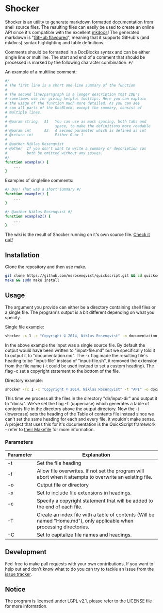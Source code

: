 Shocker
=======

Shocker is an utility to generate markdown formatted documentation from shell source files. The resulting files can easily be used to create an online API since it's compatible with the excellent [mkdocs](http://www.mkdocs.org/)! The generated markdown is "[GitHub flavoured](https://help.github.com/articles/github-flavored-markdown)", meaning that it supports GitHub's (and mkdocs) syntax highlighting and table definitions.

Comments should be formatted in a DocBlocks syntax and can be either single line or multiline. The start and end of a comment that should be processed is marked by the following character combination: `#/`

An example of a multiline comment:
```bash
#/
# The first line is a short one line summary of the function
#
# The second line/paragraph is a longer description that IDE's
# sometimes use for giving helpful tooltips. Here you can explain
# the usage of the function much more detailed. As you can see
# can all parts of the DocBlock, except the summary, consist of
# multiple lines.
#
# @param string   $1   You can use as much spacing, both tabs and
#                      space, to make the definitions more readable
# @param int      $2   A second parameter which is defined as int
# @return int          Either 0 or 1
#
# @author Niklas Rosenqvist
# @other  If you don't want to write a summary or description can
#         both be omitted without any issues.
#/
function example() {
    ...
}
```

Examples of singleline comments:
```bash
#/ Boy! That was a short summary #/
function example() {
    ...
}

#/ @author Niklas Rosenqvist #/
function example2() {
    ...
}
```

The wiki is the result of Shocker running on it's own source file. [Check it out!](https://github.com/nsrosenqvist/shocker/wiki)

## Installation

Clone the repository and then use make.

```bash
git clone https://github.com/nsrosenqvist/quickscript.git && cd quickscript
make && sudo make install
```

## Usage

The argument you provide can either be a directory containing shell files or a single file. The program's output is a bit different depending on what you specify.

Single file example:
```bash
shocker -x 1 -c "Copyright © 2014, Niklas Rosenqvist" -o documentation.md input-file.sh
```

In the above example the input was a single source file. By default the output would have been written to "input-file.md" but we specifically told it to output it to "documentation.md". The -x flag made the resulting file's heading to be "input-file" instead of "input-file.sh", it removed the extension from the file name (-t could be used instead to set a custom heading). The flag -c set a copyright statement to the bottom of the file.

Directory example:
```bash
shocker -Tx 1 -c "Copyright © 2014, Niklas Rosenqvist" -t "API" -o docs dir/input-dir
```

This time we process all the files in the directory "dir/input-dir" and output it to "docs/". We've set the flag -T (uppercase) which generates a table of contents file in the directory above the output directory. Now the -t (lowercase) sets the heading of the Table of contents file instead since we can't set the same heading for each and every file, it wouldn't make sense. A project that uses this for it's documentation is the QuickScript framework - refer to [their Makefile](https://github.com/nsrosenqvist/quickscript/blob/master/Makefile) for more information.

### Parameters

Parameter | Explanation
--------- | -----------
-t        | Set the file heading
-f        | Allow file overwrites. If not set the program will abort when it attempts to overwrite an existing file.
-o        | Output file or directory
-x        | Set to include file extensions in headings.
-c        | Specify a copyright statement that will be added to the end of each file.
-T        | Create an index file with a table of contents (Will be named "Home.md"), only applicable when processing directories.
-C        | Set to capitalize file names and headings.

## Development

Feel free to make pull requests with your own contributions. If you want to help out and don't know what to do you can try to tackle an issue from the [issue tracker](https://github.com/nsrosenqvist/shocker/issues).

## Notice

The program is licensed under LGPL v2.1, please refer to the LICENSE file for more information.
